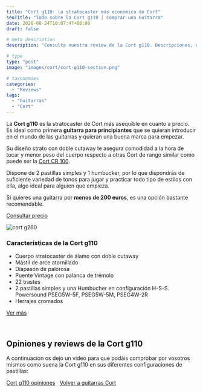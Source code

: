 ```yaml
---
title: "Cort g110: la stratocaster más económica de Cort"
seoTitle: "Todo sobre la Cort g110 | Comprar una Guitarra"
date: 2020-08-24T10:07:47+06:00
draft: false

# meta description
description: "Consulta nuestra review de la Cort g110. Descripciones, especificaciones y opiniones de los modelos más exitosos de Cort"

# type
type: "post"
image: "images/cort/cort-g110-section.png"

# taxonomies
categories: 
  - "Reviews"
tags:
  - "Guitarras"
  - "Cort"
---
```


La **Cort g110** es la stratocaster de Cort más asequible en cuanto a precio. Es ideal como primera **guitarra para principiantes** que se quieran
introducir en el mundo de las guitarras y quieran una buena marca para empezar.

Su diseño strato con doble cutaway te asegura comodidad a la hora de tocar y menor peso del cuerpo respecto a otras Cort de rango similar como puede ser
la [Cort CR 100](/guitarras-cort/cr100).

Dispone de 2 pastillas simples y 1 humbucker, por lo que dispondrás de suficiente variedad de tonos para jugar y practicar todo tipo de estilos con ella,
algo ideal para alguien que empieza.

Si quieres una guitarra por **menos de 200 euros**, es una opción bastante recomendable.

<div>
	<a href="https://amzn.to/2Pj17yq" class="btn btn-outline-primary" rel="nofollow noopener noreferrer" target="_blank">Consultar precio</a>
</div>


![cort g260](../../images/cort/cort-g110.jpg)

### Características de la Cort g110

* Cuerpo stratocaster de álamo con doble cutaway
* Mástil de arce atornillado
* Diapasón de palorosa
* Puente Vintage con palanca de trémolo
* 22 trastes
* 2 pastillas simples y una Humbucher en configuración H-S-S. Powersound PSEG5W-5F, PSEG5W-5M, PSEG4W-2R
* Herrajes cromados

<div>
	<a href="https://amzn.to/2Pj17yq" class="btn btn-outline-primary" rel="nofollow noopener noreferrer" target="_blank">Ver más</a>
</div>

&nbsp;

## Opiniones y reviews de la Cort g110

A continuación os dejo un video para que podáis comprobar por vosotros mismos como suena la Cort g110 en sus diferentes configuraciones
de pastillas:

<a href="https://www.youtu.be/s6_huvaTEp4" class="lazy-youtube-embed">Cort g110 opiniones</a>
&nbsp;
<a href="/guitarras-cort/" class="btn btn-outline-primary">Volver a guitarras Cort</a>